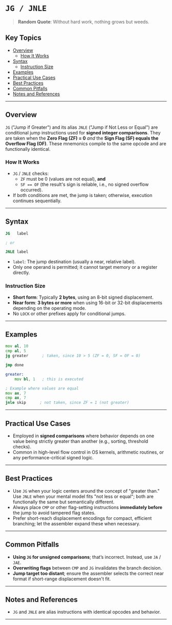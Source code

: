 # `JG / JNLE`

> **Random Quote**: Without hard work, nothing grows but weeds.

## Key Topics

- [Overview](#overview)
    - [How It Works](#how-it-works)
- [Syntax](#syntax)
    - [Instruction Size](#instruction-size)
- [Examples](#examples)
- [Practical Use Cases](#practical-use-cases)
- [Best Practices](#best-practices)
- [Common Pitfalls](#common-pitfalls)
- [Notes and References](#notes-and-references)

---

## Overview

`JG` ("Jump if Greater") and its alias `JNLE` ("Jump if Not Less or Equal") are conditional jump instructions used for **signed integer comparisons**. They are taken when the **Zero Flag (ZF) = 0** *and* the **Sign Flag (SF) equals the Overflow Flag (OF)**. These mnemonics compile to the same opcode and are functionally identical.  

### How It Works

- `JG` / `JNLE` checks:
  - `ZF` must be 0 (values are not equal), **and**
  - `SF == OF` (the result's sign is reliable, i.e., no signed overflow occurred).
- If both conditions are met, the jump is taken; otherwise, execution continues sequentially.  

---

## Syntax

```asm
JG   label

; or

JNLE label
```

* `label`: The jump destination (usually a near, relative label).
* Only one operand is permitted; it cannot target memory or a register directly.

### Instruction Size

* **Short form**: Typically **2 bytes**, using an 8-bit signed displacement.
* **Near form**: **3 bytes or more** when using 16-bit or 32-bit displacements depending on the operating mode.
* No `LOCK` or other prefixes apply for conditional jumps.

---

## Examples

```asm
mov al, 10
cmp al, 5
jg greater      ; taken, since 10 > 5 (ZF = 0, SF = OF = 0)

jmp done

greater:
    mov bl, 1   ; this is executed
```

```asm
; Example where values are equal
mov ax, 7
cmp ax, 7
jnle skip      ; not taken, since ZF = 1 (not greater)
```

---

## Practical Use Cases

* Employed in **signed comparisons** where behavior depends on one value being strictly greater than another (e.g., sorting, threshold checks).
* Common in high-level flow control in OS kernels, arithmetic routines, or any performance-critical signed logic.

---

## Best Practices

* Use `JG` when your logic centers around the concept of "greater than." Use `JNLE` when your mental model fits "not less or equal"; both are functionally the same but semantically different.
* Always place `CMP` or other flag-setting instructions **immediately before** the jump to avoid tampered flag states.
* Prefer short-reach displacement encodings for compact, efficient branching; let the assembler expand these when necessary.

---

## Common Pitfalls

* **Using `JG` for unsigned comparisons**; that’s incorrect. Instead, use `JA` / `JAE`.
* **Overwriting flags** between `CMP` and `JG` invalidates the branch decision.
* **Jump target too distant**; ensure the assembler selects the correct near format if short-range displacement doesn't fit.

---

## Notes and References

* `JG` and `JNLE` are alias instructions with identical opcodes and behavior.

---
